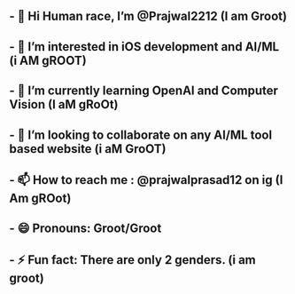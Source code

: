 ## - 👋 Hi Human race, I’m @Prajwal2212 (I am Groot)
## - 👀 I’m interested in iOS development and AI/ML (i AM gROOT)
## - 🌱 I’m currently learning OpenAI and Computer Vision (I aM gRoOt)
## - 💞️ I’m looking to collaborate on any AI/ML tool based website (i aM GroOT)
## - 📫 How to reach me : @prajwalprasad12 on ig (I Am gROot)
## - 😄 Pronouns: Groot/Groot
## - ⚡ Fun fact: There are only 2 genders. (i am groot)
